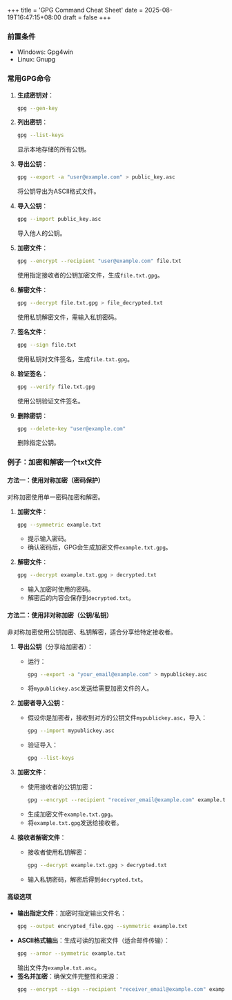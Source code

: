 +++
title = 'GPG Command Cheat Sheet'
date = 2025-08-19T16:47:15+08:00
draft = false
+++
### 前置条件
- Windows: Gpg4win
- Linux: Gnupg

### 常用GPG命令

1. **生成密钥对**：
   ```bash
   gpg --gen-key
   ```

2. **列出密钥**：
   ```bash
   gpg --list-keys
   ```
   显示本地存储的所有公钥。

3. **导出公钥**：
   ```bash
   gpg --export -a "user@example.com" > public_key.asc
   ```
   将公钥导出为ASCII格式文件。

4. **导入公钥**：
   ```bash
   gpg --import public_key.asc
   ```
   导入他人的公钥。

5. **加密文件**：
   ```bash
   gpg --encrypt --recipient "user@example.com" file.txt
   ```
   使用指定接收者的公钥加密文件，生成`file.txt.gpg`。

6. **解密文件**：
   ```bash
   gpg --decrypt file.txt.gpg > file_decrypted.txt
   ```
   使用私钥解密文件，需输入私钥密码。

7. **签名文件**：
   ```bash
   gpg --sign file.txt
   ```
   使用私钥对文件签名，生成`file.txt.gpg`。

8. **验证签名**：
   ```bash
   gpg --verify file.txt.gpg
   ```
   使用公钥验证文件签名。

9. **删除密钥**：
   ```bash
   gpg --delete-key "user@example.com"
   ```
   删除指定公钥。

### 例子：加密和解密一个txt文件
#### 方法一：使用对称加密（密码保护）
对称加密使用单一密码加密和解密。

1. **加密文件**：
    ```bash
    gpg --symmetric example.txt
    ```
   - 提示输入密码。
   - 确认密码后，GPG会生成加密文件`example.txt.gpg`。

2. **解密文件**：
     ```bash
     gpg --decrypt example.txt.gpg > decrypted.txt
     ```
   - 输入加密时使用的密码。
   - 解密后的内容会保存到`decrypted.txt`。

#### 方法二：使用非对称加密（公钥/私钥）
非对称加密使用公钥加密、私钥解密，适合分享给特定接收者。

1. **导出公钥**（分享给加密者）：
   - 运行：
     ```bash
     gpg --export -a "your_email@example.com" > mypublickey.asc
     ```
   - 将`mypublickey.asc`发送给需要加密文件的人。

2. **加密者导入公钥**：
   - 假设你是加密者，接收到对方的公钥文件`mypublickey.asc`，导入：
     ```bash
     gpg --import mypublickey.asc
     ```
   - 验证导入：
     ```bash
     gpg --list-keys
     ```

3. **加密文件**：
   - 使用接收者的公钥加密：
     ```bash
     gpg --encrypt --recipient "receiver_email@example.com" example.txt
     ```
   - 生成加密文件`example.txt.gpg`。
   - 将`example.txt.gpg`发送给接收者。

4. **接收者解密文件**：
   - 接收者使用私钥解密：
     ```bash
     gpg --decrypt example.txt.gpg > decrypted.txt
     ```
   - 输入私钥密码，解密后得到`decrypted.txt`。

#### 高级选项
- **输出指定文件**：加密时指定输出文件名：
  ```bash
  gpg --output encrypted_file.gpg --symmetric example.txt
  ```
- **ASCII格式输出**：生成可读的加密文件（适合邮件传输）：
  ```bash
  gpg --armor --symmetric example.txt
  ```
  输出文件为`example.txt.asc`。
- **签名并加密**：确保文件完整性和来源：
  ```bash
  gpg --encrypt --sign --recipient "receiver_email@example.com" example.txt
  ```